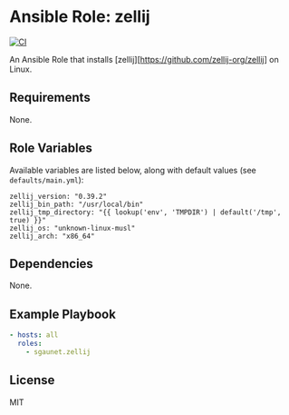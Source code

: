 # Ansible Role: zellij

[![CI](https://github.com/sgaunet/ansible-role-zellij/workflows/CI/badge.svg?event=push)](https://github.com/sgaunet/ansible-role-zellij/actions?query=workflow%3ACI)

An Ansible Role that installs [zellij][https://github.com/zellij-org/zellij] on Linux.

## Requirements

None.

## Role Variables

Available variables are listed below, along with default values (see `defaults/main.yml`):

    zellij_version: "0.39.2"
    zellij_bin_path: "/usr/local/bin"
    zellij_tmp_directory: "{{ lookup('env', 'TMPDIR') | default('/tmp', true) }}"
    zellij_os: "unknown-linux-musl"
    zellij_arch: "x86_64"

## Dependencies

None.

## Example Playbook

```yaml
- hosts: all
  roles:
    - sgaunet.zellij
```

## License

MIT

